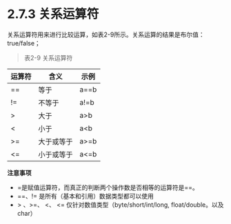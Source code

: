 # 2.7.3 关系运算符

​    关系运算符用来进行比较运算，如表2-9所示。关系运算的结果是布尔值：true/false；

> 表2-9 关系运算符

| 运算符 | 含义       | 示例 |
| ------ | ---------- | ---- |
| ==     | 等于       | a==b |
| !=     | 不等于     | a!=b |
| >      | 大于       | a>b  |
| <      | 小于       | a<b  |
| >=     | 大于或等于 | a>=b |
| <=     | 小于或等于 | a<=b |

**注意事项**

- =是赋值运算符，而真正的判断两个操作数是否相等的运算符是==。
- ==、!= 是所有（基本和引用）数据类型都可以使用
- \> 、>=、 <、 <= 仅针对数值类型（byte/short/int/long, float/double。以及char）